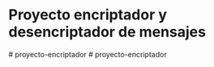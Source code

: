 ﻿# Proyecto encriptador y desencriptador de mensajes
#   p r o y e c t o - e n c r i p t a d o r  
 #   p r o y e c t o - e n c r i p t a d o r  
 